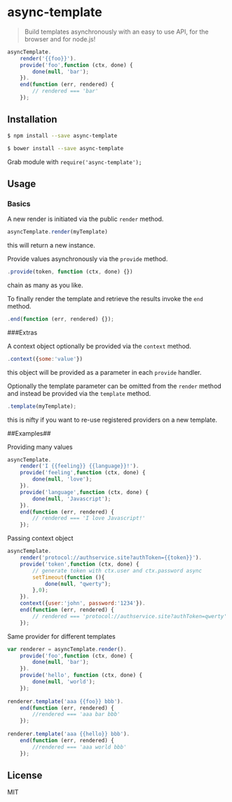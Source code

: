 # async-template

> Build templates asynchronously with an easy to use API, for the browser and for node.js!


```js
asyncTemplate.
	render('{{foo}}').
	provide('foo',function (ctx, done) {
		done(null, 'bar');
	}).
	end(function (err, rendered) {
		// rendered === 'bar'
	});
```

## Installation

```bash
$ npm install --save async-template
```

```bash
$ bower install --save async-template
```

Grab module with
``require('async-template');``


## Usage

### Basics

A new render is initiated via the public ``render`` method.

```js
asyncTemplate.render(myTemplate)
```
this will return a new instance.


Provide values asynchronously via the ``provide`` method.

```js
.provide(token, function (ctx, done) {})
```
chain as many as you like.


To finally render the template and retrieve the results invoke the ``end`` method.
```js
.end(function (err, rendered) {});
``` 

###Extras

A context object optionally be provided via the ``context`` method.
```js
.context({some:'value'})
```
this object will be provided as a parameter in each ``provide`` handler.


Optionally the template parameter can be omitted from the ``render`` method and instead be provided via the ``template`` method.
```js
.template(myTemplate);
```
this is nifty if you want to re-use registered providers on a new template.


##Examples##

Providing many values
```js
asyncTemplate.
	render('I {{feeling}} {{language}}!').
	provide('feeling',function (ctx, done) {
		done(null, 'love');
	}).
	provide('language',function (ctx, done) {
		done(null, 'Javascript');
	}).
	end(function (err, rendered) {
		// rendered === 'I love Javascript!'
	});
```

Passing context object

```js
asyncTemplate.
	render('protocol://authservice.site?authToken={{token}}').
	provide('token',function (ctx, done) {
		// generate token with ctx.user and ctx.password async
		setTimeout(function (){
			done(null, "qwerty");
		},0);
	}).
	context({user:'john', password:'1234'}).
	end(function (err, rendered) {
		// rendered === 'protocol://authservice.site?authToken=qwerty'
	});
```

Same provider for different templates

```js
var renderer = asyncTemplate.render().
	provide('foo',function (ctx, done) {
	    done(null, 'bar');
	}).
	provide('hello', function (ctx, done) {
	    done(null, 'world');
    });
    
renderer.template('aaa {{foo}} bbb').
	end(function (err, rendered) {
        //rendered === 'aaa bar bbb'
    });
	    
renderer.template('aaa {{hello}} bbb').
	end(function (err, rendered) {
        //rendered === 'aaa world bbb'
    });
```

## License

MIT

